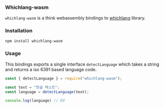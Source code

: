 ### Whichlang-wasm

`whichlang-wasm` is a think webassembly bindings to [whichlang](https://github.com/quickwit-oss/whichlang) library.

### Installation

```bash
npm install whichlang-wasm
```

### Usage

This bindings exports a single interface `detectLanguage` which takes a string and returns a iso 6391 based language code.

```ts
const { detectLanguage } = require("whichlang-wasm");

const text = "한글 텍스트";
const language = detectLanguage(text);

console.log(language) // KO
```
